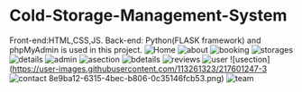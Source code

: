 # Cold-Storage-Management-System
Front-end:HTML,CSS,JS. Back-end: Python(FLASK framework) and phpMyAdmin is used in this project.
![Home](https://user-images.githubusercontent.com/113261323/217598858-8a6e5835-c1d5-4631-bc77-f33c22d5ba99.png)
![about](https://user-images.githubusercontent.com/113261323/217599164-e3bbf61b-901d-473e-8255-83cbe91ca156.png)
![booking](https://user-images.githubusercontent.com/113261323/217599419-8e4d8a35-a63f-405a-8ab8-f1bcab33bb50.png)
![storages](https://user-images.githubusercontent.com/113261323/217599647-59170b43-5d8c-4e15-8e54-d975033631d4.png)
![details](https://user-images.githubusercontent.com/113261323/217600019-2b2ab251-8b90-4fb7-8e9b-2b459c030fe9.png)
![admin](https://user-images.githubusercontent.com/113261323/217600222-9fb9c70f-a55d-456f-87ac-24468542eef3.png)
![asection](https://user-images.githubusercontent.com/113261323/217600529-a9010964-b589-4653-b129-86e6d2be98b1.png)
![bdetails](https://user-images.githubusercontent.com/113261323/217600703-12623043-7b25-4418-a243-b2175c8735f4.png)
![reviews](https://user-images.githubusercontent.com/113261323/217600883-735ce23b-0d8a-4b0a-865c-e169b6ad0806.png)
![user](https://user-images.githubusercontent.com/113261323/217601103-709c234f-1290-4575-bbb6-66a59d6e7818.png)
![usection](https://user-images.githubusercontent.com/113261323/217601247-3
![contact](https://user-images.githubusercontent.com/113261323/217601395-9421f848-67a1-4376-983c-6425e3ef5d45.png)
8e9ba12-6315-4bec-b806-0c35146fcb53.png)
![team](https://user-images.githubusercontent.com/113261323/217601620-716b3567-cafe-4f78-8832-5db70fe146a3.png)
